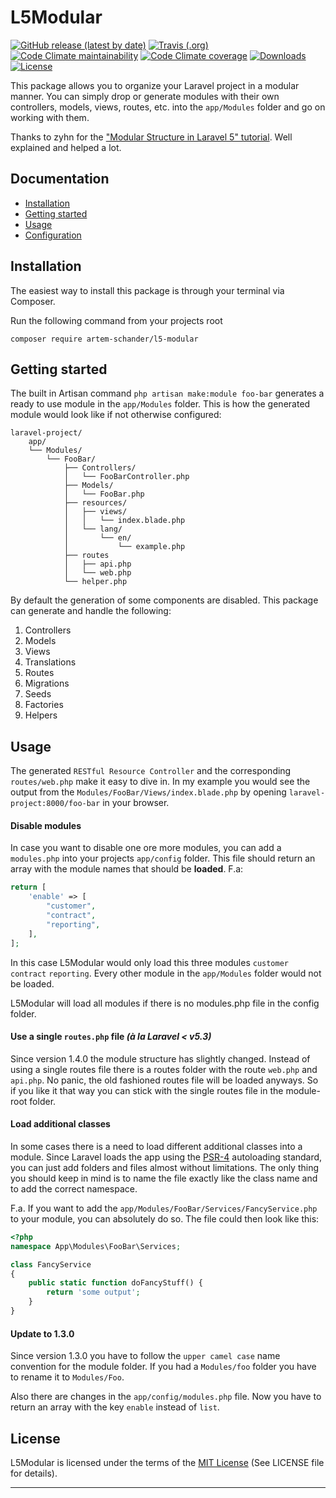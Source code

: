 # L5Modular
[![GitHub release (latest by date)](https://img.shields.io/github/v/release/artem-schander/L5Modular)](https://github.com/Artem-Schander/L5Modular/releases)
[![Travis (.org)](https://img.shields.io/travis/Artem-Schander/L5Modular)](https://travis-ci.com/Artem-Schander/L5Modular)
[![Code Climate maintainability](https://img.shields.io/codeclimate/maintainability-percentage/Artem-Schander/L5Modular)](https://codeclimate.com/github/Artem-Schander/L5Modular)
[![Code Climate coverage](https://img.shields.io/codeclimate/coverage/Artem-Schander/L5Modular)](https://codeclimate.com/github/Artem-Schander/L5Modular)
[![Downloads](https://img.shields.io/packagist/dt/artem-schander/l5-modular.svg)](https://packagist.org/packages/artem-schander/l5-modular)
[![License](https://img.shields.io/packagist/l/artem-schander/l5-modular)](https://opensource.org/licenses/MIT)


This package allows you to organize your Laravel project in a modular manner.
You can simply drop or generate modules with their own controllers, models, views, routes, etc. into the `app/Modules` folder and go on working with them.

Thanks to zyhn for the ["Modular Structure in Laravel 5" tutorial](http://ziyahanalbeniz.blogspot.com.tr/2015/03/modular-structure-in-laravel-5.html). Well explained and helped a lot.

## Documentation

* [Installation](#installation)
* [Getting started](#getting-started)
* [Usage](#usage)
* [Configuration](#configuration)


<a name="installation"></a>
## Installation

The easiest way to install this package is through your terminal via Composer.

Run the following command from your projects root
```shell
composer require artem-schander/l5-modular
```

<a name="getting-started"></a>
## Getting started

The built in Artisan command `php artisan make:module foo-bar` generates a ready to use module in the `app/Modules` folder.
This is how the generated module would look like if not otherwise configured:
```
laravel-project/
    app/
    └── Modules/
        └── FooBar/
            ├── Controllers/
            │   └── FooBarController.php
            ├── Models/
            │   └── FooBar.php
            ├── resources/
            │   ├── views/
            │   │   └── index.blade.php
            │   └── lang/
            │       └── en/
            │           └── example.php
            ├── routes
            │   ├── api.php
            │   └── web.php
            └── helper.php

```
By default the generation of some components are disabled. This package can generate and handle the following:
1. Controllers
2. Models
3. Views
4. Translations
5. Routes
6. Migrations
7. Seeds
8. Factories
9. Helpers

<a name="usage"></a>
## Usage

The generated `RESTful Resource Controller` and the corresponding `routes/web.php` make it easy to dive in. In my example you would see the output from the `Modules/FooBar/Views/index.blade.php` by opening `laravel-project:8000/foo-bar` in your browser.


#### Disable modules
In case you want to disable one ore more modules, you can add a `modules.php` into your projects `app/config` folder. This file should return an array with the module names that should be **loaded**.
F.a:
```php
return [
    'enable' => [
        "customer",
        "contract",
        "reporting",
    ],
];
```
In this case L5Modular would only load this three modules `customer` `contract` `reporting`. Every other module in the `app/Modules` folder would not be loaded.

L5Modular will load all modules if there is no modules.php file in the config folder.

#### Use a single `routes.php` file *(à la Laravel < v5.3)*

Since version 1.4.0 the module structure has slightly changed. Instead of using a single routes file there is a routes folder with the route `web.php` and `api.php`. No panic, the old fashioned routes file will be loaded anyways. So if you like it that way you can stick with the single routes file in the module-root folder.

#### Load additional classes

In some cases there is a need to load different additional classes into a module. Since Laravel loads the app using the [PSR-4](http://www.php-fig.org/psr/psr-4/) autoloading standard, you can just add folders and files almost without limitations. The only thing you should keep in mind is to name the file exactly like the class name and to add the correct namespace.

F.a. If you want to add the `app/Modules/FooBar/Services/FancyService.php` to your module, you can absolutely do so. The file could then look like this:
```php
<?php
namespace App\Modules\FooBar\Services;

class FancyService
{
    public static function doFancyStuff() {
        return 'some output';
    }
}

```

#### Update to 1.3.0

Since version 1.3.0 you have to follow the `upper camel case` name convention for the module folder. If you had a `Modules/foo` folder you have to rename it to `Modules/Foo`.

Also there are changes in the `app/config/modules.php` file. Now you have to return an array with the key `enable` instead of `list`.


## License

L5Modular is licensed under the terms of the [MIT License](http://opensource.org/licenses/MIT)
(See LICENSE file for details).

---

